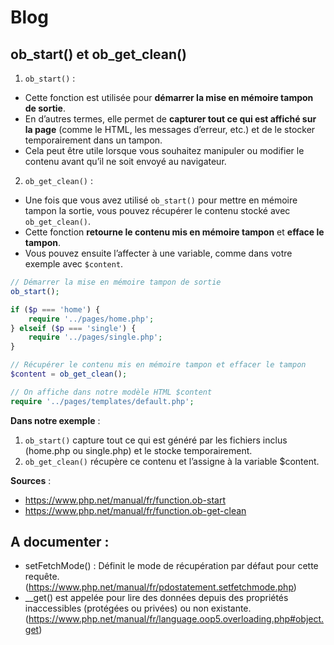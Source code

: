 # Blog

## ob_start() et ob_get_clean()

1. `ob_start()` :
- Cette fonction est utilisée pour **démarrer la mise en mémoire tampon de sortie**.
- En d’autres termes, elle permet de **capturer tout ce qui est affiché sur la page** (comme le HTML, les messages d’erreur, etc.) et de le stocker temporairement dans un tampon.
- Cela peut être utile lorsque vous souhaitez manipuler ou modifier le contenu avant qu’il ne soit envoyé au navigateur.
2. `ob_get_clean()` :
- Une fois que vous avez utilisé `ob_start()` pour mettre en mémoire tampon la sortie, vous pouvez récupérer le contenu stocké avec `ob_get_clean()`.
- Cette fonction **retourne le contenu mis en mémoire tampon** et **efface le tampon**.
- Vous pouvez ensuite l’affecter à une variable, comme dans votre exemple avec `$content`.

```php
// Démarrer la mise en mémoire tampon de sortie
ob_start();

if ($p === 'home') {
    require '../pages/home.php';
} elseif ($p === 'single') {
    require '../pages/single.php';
}

// Récupérer le contenu mis en mémoire tampon et effacer le tampon
$content = ob_get_clean();

// On affiche dans notre modèle HTML $content
require '../pages/templates/default.php';
```

**Dans notre exemple** :
1. `ob_start()` capture tout ce qui est généré par les fichiers inclus (home.php ou single.php) et le stocke temporairement.
2. `ob_get_clean()` récupère ce contenu et l’assigne à la variable $content.

**Sources** :
- https://www.php.net/manual/fr/function.ob-start
- https://www.php.net/manual/fr/function.ob-get-clean

## A documenter :
- setFetchMode() : Définit le mode de récupération par défaut pour cette requête. (https://www.php.net/manual/fr/pdostatement.setfetchmode.php)
- __get() est appelée pour lire des données depuis des propriétés inaccessibles (protégées ou privées) ou non existante. (https://www.php.net/manual/fr/language.oop5.overloading.php#object.get)